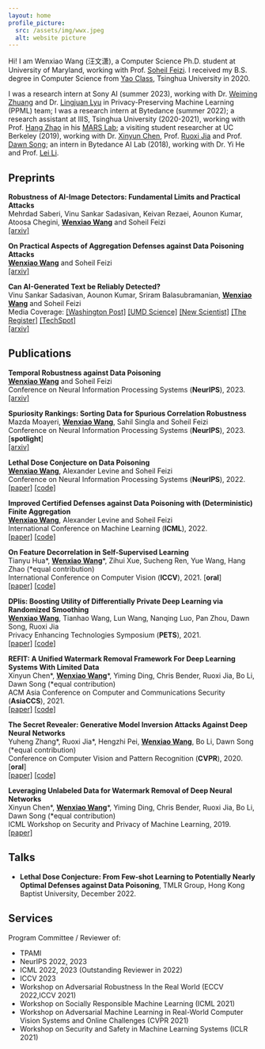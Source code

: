 ```yaml
---
layout: home
profile_picture:
  src: /assets/img/wwx.jpeg
  alt: website picture
---
```



Hi! I am Wenxiao Wang (汪文潇), a Computer Science Ph.D. student at University of Maryland, working with Prof. [Soheil Feizi](https://www.cs.umd.edu/~sfeizi/). I received my B.S. degree in Computer Science from [Yao Class](https://iiis.tsinghua.edu.cn/en/yaoclass/), Tsinghua University in 2020.

I was a research intern at Sony AI (summer 2023), working with Dr. [Weiming Zhuang](https://weiming.me) and Dr. [Lingjuan Lyu](https://sites.google.com/view/lingjuan-lyu/home?pli=1) in Privacy-Preserving Machine Learning (PPML) team; I was a research intern at Bytedance (summer 2022); a research assistant at IIIS, Tsinghua University (2020-2021), working with Prof. [Hang Zhao](https://hangzhaomit.github.io) in his [MARS Lab](http://group.iiis.tsinghua.edu.cn/~marslab/#/); a visiting student researcher at UC Berkeley (2019), working with Dr. [Xinyun Chen](https://jungyhuk.github.io), Prof. [Ruoxi Jia](https://ruoxijia.info) and Prof. [Dawn Song](https://people.eecs.berkeley.edu/~dawnsong/); an intern in Bytedance AI Lab (2018), working with Dr. Yi He and Prof. [Lei Li](https://sites.cs.ucsb.edu/~lilei/).

## Preprints
**Robustness of AI-Image Detectors: Fundamental Limits and Practical Attacks**  
Mehrdad Saberi, Vinu Sankar Sadasivan, Keivan Rezaei, Aounon Kumar, Atoosa Chegini, **<u>Wenxiao Wang</u>** and Soheil Feizi  
[[arxiv]](https://arxiv.org/abs/2310.00076)

**On Practical Aspects of Aggregation Defenses against Data Poisoning Attacks**  
**<u>Wenxiao Wang</u>** and Soheil Feizi  
[[arxiv]](https://arxiv.org/abs/2306.16415)

**Can AI-Generated Text be Reliably Detected?**  
Vinu Sankar Sadasivan, Aounon Kumar, Sriram Balasubramanian, **<u>Wenxiao Wang</u>** and Soheil Feizi  
Media Coverage: 
[[Washington Post]](https://www.washingtonpost.com/technology/2023/06/02/turnitin-ai-cheating-detector-accuracy/)
[[UMD Science]](https://cmns.umd.edu/news-events/news/ai-generated-content-actually-detectable)
[[New Scientist]](https://www.newscientist.com/article/2366824-reliably-detecting-ai-generated-text-is-mathematically-impossible/)
[[The Register]](https://www.theregister.com/2023/03/21/detecting_ai_generated_text/?utm_source=twitter&utm_medium=twitter&utm_campaign=auto&utm_content=article)
[[TechSpot]](https://www.techspot.com/news/98031-reliable-detection-ai-generated-text-impossible-new-study.html)  
[[arxiv]](https://arxiv.org/abs/2303.11156)


## Publications

**Temporal Robustness against Data Poisoning**  
**<u>Wenxiao Wang</u>** and Soheil Feizi  
Conference on Neural Information Processing Systems (**NeurIPS**), 2023.  
[[arxiv]](https://arxiv.org/abs/2302.03684)

**Spuriosity Rankings: Sorting Data for Spurious Correlation Robustness**  
Mazda Moayeri, **<u>Wenxiao Wang</u>**, Sahil Singla and Soheil Feizi  
Conference on Neural Information Processing Systems (**NeurIPS**), 2023. [**spotlight**]  
[[arxiv]](https://arxiv.org/abs/2212.02648)

**Lethal Dose Conjecture on Data Poisoning**  
**<u>Wenxiao Wang</u>**, Alexander Levine and Soheil Feizi  
Conference on Neural Information Processing Systems (**NeurIPS**), 2022.  
[[paper]](https://arxiv.org/abs/2208.03309) [[code]](https://github.com/wangwenxiao/FiniteAggregation)

**Improved Certified Defenses against Data Poisoning with (Deterministic) Finite Aggregation**  
**<u>Wenxiao Wang</u>**, Alexander Levine and Soheil Feizi  
International Conference on Machine Learning (**ICML**), 2022.  
[[paper]](https://proceedings.mlr.press/v162/wang22m.html) [[code]](https://github.com/wangwenxiao/FiniteAggregation)  

**On Feature Decorrelation in Self-Supervised Learning**  
Tianyu Hua\*, **<u>Wenxiao Wang</u>**\*, Zihui Xue, Sucheng Ren, Yue Wang, Hang Zhao (\*equal contribution)  
International Conference on Computer Vision (**ICCV**), 2021. [**oral**]  
[[paper]](https://openaccess.thecvf.com/content/ICCV2021/html/Hua_On_Feature_Decorrelation_in_Self-Supervised_Learning_ICCV_2021_paper.html) [[code]](https://github.com/PatrickHua/FeatureDecorrelationSSL)  

**DPlis: Boosting Utility of Differentially Private Deep Learning via Randomized Smoothing**  
**<u>Wenxiao Wang</u>**, Tianhao Wang, Lun Wang, Nanqing Luo, Pan Zhou, Dawn Song, Ruoxi Jia  
Privacy Enhancing Technologies Symposium (**PETS**), 2021.  
[[paper]](https://www.petsymposium.org/2021/files/papers/issue4/popets-2021-0065.pdf) [[code]](https://github.com/wangwenxiao/DPlis)

**REFIT: A Unified Watermark Removal Framework For Deep Learning Systems With Limited Data**  
Xinyun Chen\*, **<u>Wenxiao Wang</u>**\*, Yiming Ding, Chris Bender, Ruoxi Jia, Bo Li, Dawn Song (\*equal contribution)  
ACM Asia Conference on Computer and Communications Security (**AsiaCCS**), 2021.  
[[paper]](https://dl.acm.org/doi/abs/10.1145/3433210.3453079) [[code]](https://github.com/sunblaze-ucb/REFIT)

**The Secret Revealer: Generative Model Inversion Attacks Against Deep Neural Networks**  
Yuheng Zhang\*, Ruoxi Jia\*, Hengzhi Pei, **<u>Wenxiao Wang</u>**, Bo Li, Dawn Song (\*equal contribution)  
Conference on Computer Vision and Pattern Recognition (**CVPR**), 2020. [**oral**]  
[[paper]](https://openaccess.thecvf.com/content_CVPR_2020/html/Zhang_The_Secret_Revealer_Generative_Model-Inversion_Attacks_Against_Deep_Neural_Networks_CVPR_2020_paper.html) [[code]](https://github.com/AI-secure/GMI-Attack)

**Leveraging Unlabeled Data for Watermark Removal of Deep Neural Networks**  
Xinyun Chen\*, **<u>Wenxiao Wang</u>**\*, Yiming Ding, Chris Bender, Ruoxi Jia, Bo Li, Dawn Song (\*equal contribution)  
ICML Workshop on Security and Privacy of Machine Learning, 2019.  
[[paper]](https://wangwenxiao.github.io/files/watermark_removal_icml19_workshop.pdf)

## Talks
- **Lethal Dose Conjecture: From Few-shot Learning to Potentially Nearly Optimal Defenses
against Data Poisoning**, TMLR Group, Hong Kong Baptist University, December 2022.

## Services
Program Committee / Reviewer of:
- TPAMI
- NeurIPS 2022, 2023
- ICML 2022, 2023 (Outstanding Reviewer in 2022)
- ICCV 2023
- Workshop on Adversarial Robustness In the Real World (ECCV 2022,ICCV 2021)
- Workshop on Socially Responsible Machine Learning (ICML 2021)
- Workshop on Adversarial Machine Learning in Real-World Computer Vision Systems and Online Challenges (CVPR 2021)
- Workshop on Security and Safety in Machine Learning Systems (ICLR 2021)
